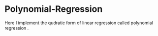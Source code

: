 # Polynomial-Regression
Here I implement the qudratic form of linear regression called polynomial regression . 

